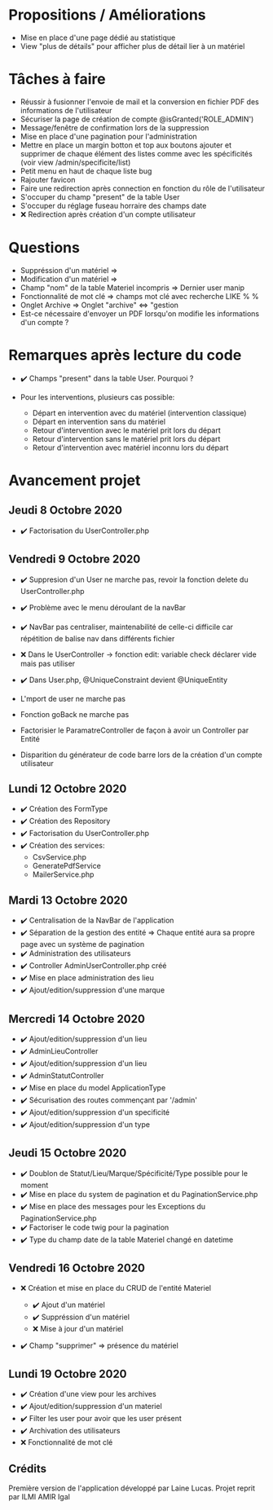 # Propositions / Améliorations

* Mise en place d'une page dédié au statistique
* View "plus de détails" pour afficher plus de détail lier à un matériel



# Tâches à faire

* Réussir à fusionner l'envoie de mail et la conversion en fichier PDF des informations de l'utilisateur
* Sécuriser la page de création de compte @isGranted('ROLE_ADMIN')
* Message/fenêtre de confirmation lors de la suppression 
* Mise en place d'une pagination pour l'administration
* Mettre en place un margin botton et top aux boutons ajouter et supprimer de chaque élément des listes comme avec les spécificités (voir view /admin/specificite/list)
* Petit menu en haut de chaque liste bug 
* Rajouter favicon
* Faire une redirection après connection en fonction du rôle de l'utilisateur
* S'occuper du champ "present" de la table User
* S'occuper du réglage fuseau horraire des champs date
* ❌ Redirection après création d'un compte utilisateur 


# Questions

* Suppréssion d'un matériel => 
* Modification d'un matériel => 
* Champ "nom" de la table Materiel incompris => Dernier user manip
* Fonctionnalité de mot clé => champs mot clé avec recherche LIKE % % 
* Onglet Archive => Onglet "archive" <=> "gestion
* Est-ce nécessaire d'envoyer un PDF lorsqu'on modifie les informations d'un compte ? 


# Remarques après lecture du code

* ✔️ Champs "present" dans la table User. Pourquoi ?
* Pour les interventions, plusieurs cas possible:

    * Départ en intervention avec du matériel (intervention classique)
    * Départ en intervention sans du matériel
    * Retour d'intervention avec le matériel prit lors du départ
    * Retour d'intervention sans le matériel prit lors du départ
    * Retour d'intervention avec matériel inconnu lors du départ


# Avancement projet

## Jeudi 8 Octobre 2020

* ✔️ Factorisation du UserController.php


## Vendredi 9 Octobre 2020

* ✔️ Suppresion d'un User ne marche pas, revoir la fonction delete du UserController.php
* ✔️ Problème avec le menu déroulant de la navBar
* ✔️ NavBar pas centraliser, maintenabilité de celle-ci difficile car répétition de balise nav dans         différents fichier
* ❌ Dans le UserController -> fonction edit: variable check déclarer vide mais pas utiliser
* ✔️ Dans User.php, @UniqueConstraint devient @UniqueEntity

* L'mport de user ne marche pas 
* Fonction goBack ne marche pas
* Factorisier le ParamatreController de façon à avoir un Controller par Entité
* Disparition du générateur de code barre lors de la création d'un compte utilisateur

## Lundi 12 Octobre 2020

* ✔️ Création des FormType
* ✔️ Création des Repository
* ✔️ Factorisation du UserController.php
* ✔️ Création des services: 
    * CsvService.php
    * GeneratePdfService
    * MailerService.php


## Mardi 13 Octobre 2020

* ✔️ Centralisation de la NavBar de l'application
* ✔️ Séparation de la gestion des entité => Chaque entité aura sa propre page avec un système de       pagination
* ✔️ Administration des utilisateurs
* ✔️ Controller AdminUserController.php créé
* ✔️ Mise en place administration des lieu
* ✔️ Ajout/edition/suppression d'une marque


## Mercredi 14 Octobre 2020

* ✔️ Ajout/edition/suppression d'un lieu
* ✔️ AdminLieuController
* ✔️ Ajout/edition/suppression d'un lieu
* ✔️ AdminStatutController
* ✔️ Mise en place du model ApplicationType
* ✔️ Sécurisation des routes commençant par '/admin'
* ✔️ Ajout/edition/suppression d'un specificité
* ✔️ Ajout/edition/suppression d'un type


## Jeudi 15 Octobre 2020

* ✔️ Doublon de Statut/Lieu/Marque/Spécificité/Type possible pour le moment 
* ✔️ Mise en place du system de pagination et du PaginationService.php 
* ✔️ Mise en place des messages pour les Exceptions du PaginationService.php  
* ✔️ Factoriser le code twig pour la pagination
* ✔️ Type du champ date de la table Materiel changé en datetime


## Vendredi 16 Octobre 2020

* ❌ Création et mise en place du CRUD de l'entité Materiel
    * ✔️ Ajout d'un matériel
    * ✔️ Suppréssion d'un matériel
    * ❌ Mise à jour d'un matériel

* ✔️ Champ "supprimer" => présence du matériel


## Lundi 19 Octobre 2020

* ✔️ Création d'une view pour les archives
* ✔️ Ajout/edition/suppression d'un materiel
* ✔️ Filter les user pour avoir que les user présent
* ✔️ Archivation des utilisateurs
* ❌ Fonctionnalité de mot clé


## Crédits

Première version de l'application développé par Laine Lucas.
Projet reprit par ILMI AMIR Igal